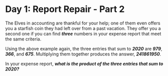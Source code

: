 # Day 1: Report Repair - Part 2

The Elves in accounting are thankful for your help; one of them even offers
you a starfish coin they had left over from a past vacation. They offer you
a second one if you can find ***three*** numbers in your expense report that meet
the same criteria.

Using the above example again, the three entries that sum to ***2020*** are ***979***,
***366***, and ***675***. Multiplying them together produces the answer, ***241861950***.

In your expense report, ***what is the product of the three entries that sum to 2020?***
